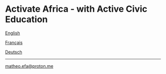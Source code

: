 # Activate Africa - with Active Civic Education

[English](README.EN.md) 

[Français](README.FR.md) 

[Deutsch](README.DE.md) 

--- 

matheo.efa@proton.me
